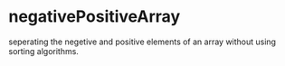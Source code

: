 # negativePositiveArray

seperating the negetive and positive elements of an array without using sorting algorithms.
